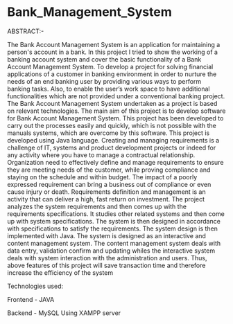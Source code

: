 # Bank_Management_System

ABSTRACT:-

The Bank Account Management System is an application for maintaining a person's account in a
bank. In this project I tried to show the working of a banking account system and cover the basic
functionality of a Bank Account Management System. To develop a project for solving financial
applications of a customer in banking environment in order to nurture the needs of an end
banking user by providing various ways to perform banking tasks. Also, to enable the user’s
work space to have additional functionalities which are not provided under a conventional
banking project.
The Bank Account Management System undertaken as a project is based on relevant
technologies. The main aim of this project is to develop software for Bank Account Management
System. This project has been developed to carry out the processes easily and quickly, which is
not possible with the manuals systems, which are overcome by this software. This project is
developed using Java language. Creating and managing requirements is a challenge of IT,
systems and product development projects or indeed for any activity where you have to manage
a contractual relationship. Organization need to effectively define and manage requirements to
ensure they are meeting needs of the customer, while proving compliance and staying on the
schedule and within budget.
The impact of a poorly expressed requirement can bring a business out of compliance or even
cause injury or death. Requirements definition and management is an activity that can deliver a
high, fast return on investment. The project analyzes the system requirements and then comes up
with the requirements specifications. It studies other related systems and then come up with
system specifications. The system is then designed in accordance with specifications to satisfy
the requirements. The system design is then implemented with Java. The system is designed as
an interactive and content management system. The content management system deals with data
entry, validation confirm and updating whiles the interactive system deals with system
interaction with the administration and users. Thus, above features of this project will save
transaction time and therefore increase the efficiency of the system 

Technologies used:

Frontend - JAVA

Backend  - MySQL Using XAMPP server

